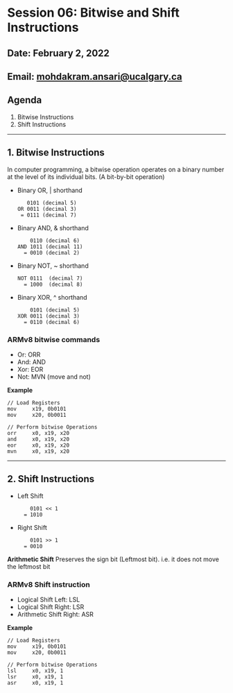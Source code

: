 # Session 06: Bitwise and Shift Instructions

## Date: February 2, 2022

## Email: mohdakram.ansari@ucalgary.ca

## Agenda

1. Bitwise Instructions
2. Shift Instructions

---

## 1.  Bitwise Instructions

In computer programming, a bitwise operation operates on a binary number at the level of its individual bits. (A bit-by-bit operation)

- Binary OR, | shorthand
	```
	   0101 (decimal 5)
	OR 0011 (decimal 3)
	 = 0111 (decimal 7)
	```
	
- Binary AND, & shorthand
  ```
      0110 (decimal 6)
  AND 1011 (decimal 11)
    = 0010 (decimal 2)
  ```

- Binary NOT, ~ shorthand
  ```
  NOT 0111  (decimal 7)
    = 1000  (decimal 8)
  ```

- Binary XOR, ^ shorthand
  ```
      0101 (decimal 5)
  XOR 0011 (decimal 3)
    = 0110 (decimal 6)
  ```

### ARMv8 bitwise commands

- Or: ORR
- And: AND
- Xor: EOR
- Not: MVN (move and not)


**Example**

```assembly
// Load Registers
mov		x19, 0b0101
mov		x20, 0b0011

// Perform bitwise Operations
orr		x0, x19, x20
and		x0, x19, x20
eor		x0, x19, x20
mvn		x0, x19, x20
```






---
## 2.  Shift Instructions

- Left Shift
	```
	    0101 << 1
	  = 1010
	```
- Right Shift
	```
	    0101 >> 1
	  = 0010
	```



**Arithmetic Shift** Preserves the sign bit (Leftmost bit). i.e. it does not move the leftmost bit

### ARMv8 Shift instruction

- Logical Shift Left: LSL
- Logical Shift Right: LSR
- Arithmetic Shift Right: ASR

**Example**

```assembly
// Load Registers
mov		x19, 0b0101
mov		x20, 0b0011

// Perform bitwise Operations
lsl		x0, x19, 1
lsr		x0, x19, 1
asr		x0, x19, 1
```

